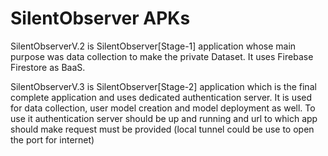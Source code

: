 # SilentObserver APKs

SilentObserverV.2 is SilentObserver[Stage-1] application whose main purpose was data collection to make the private Dataset. It uses Firebase Firestore as BaaS.

SilentObserverV.3 is SilentObserver[Stage-2] application which is the final complete application and uses dedicated authentication server. It is used for data collection, user model creation and model deployment as well. To use it authentication server should be up and running and url to which app should make request must be provided (local tunnel could be use to open the port for internet)
